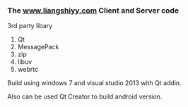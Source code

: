 ### The  www.liangshiyy.com Client and Server code

3rd party libary

1. Qt
2. MessagePack
3. zip
4. libuv
5. webrtc


Build using windows 7 and visual studio 2013 with Qt addin.

Also can be used Qt Creator to build android version.
